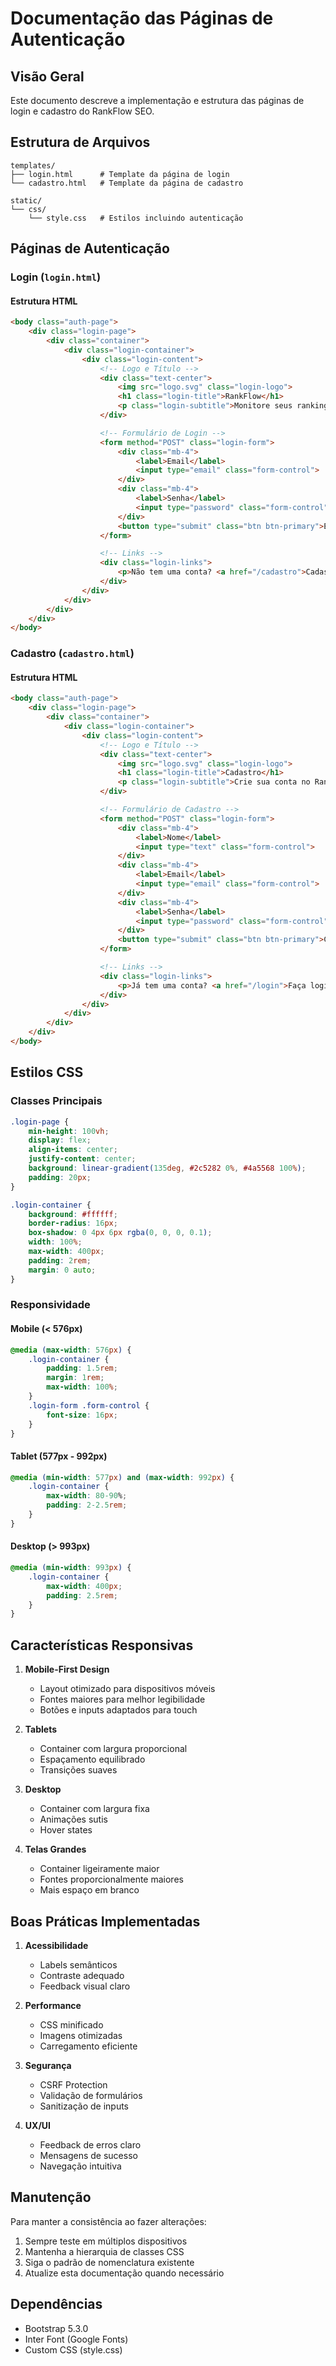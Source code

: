 # Documentação das Páginas de Autenticação

## Visão Geral
Este documento descreve a implementação e estrutura das páginas de login e cadastro do RankFlow SEO.

## Estrutura de Arquivos

```
templates/
├── login.html      # Template da página de login
└── cadastro.html   # Template da página de cadastro

static/
└── css/
    └── style.css   # Estilos incluindo autenticação
```

## Páginas de Autenticação

### Login (`login.html`)

#### Estrutura HTML
```html
<body class="auth-page">
    <div class="login-page">
        <div class="container">
            <div class="login-container">
                <div class="login-content">
                    <!-- Logo e Título -->
                    <div class="text-center">
                        <img src="logo.svg" class="login-logo">
                        <h1 class="login-title">RankFlow</h1>
                        <p class="login-subtitle">Monitore seus rankings com precisão</p>
                    </div>

                    <!-- Formulário de Login -->
                    <form method="POST" class="login-form">
                        <div class="mb-4">
                            <label>Email</label>
                            <input type="email" class="form-control">
                        </div>
                        <div class="mb-4">
                            <label>Senha</label>
                            <input type="password" class="form-control">
                        </div>
                        <button type="submit" class="btn btn-primary">Entrar</button>
                    </form>

                    <!-- Links -->
                    <div class="login-links">
                        <p>Não tem uma conta? <a href="/cadastro">Cadastre-se</a></p>
                    </div>
                </div>
            </div>
        </div>
    </div>
</body>
```

### Cadastro (`cadastro.html`)

#### Estrutura HTML
```html
<body class="auth-page">
    <div class="login-page">
        <div class="container">
            <div class="login-container">
                <div class="login-content">
                    <!-- Logo e Título -->
                    <div class="text-center">
                        <img src="logo.svg" class="login-logo">
                        <h1 class="login-title">Cadastro</h1>
                        <p class="login-subtitle">Crie sua conta no RankFlow</p>
                    </div>

                    <!-- Formulário de Cadastro -->
                    <form method="POST" class="login-form">
                        <div class="mb-4">
                            <label>Nome</label>
                            <input type="text" class="form-control">
                        </div>
                        <div class="mb-4">
                            <label>Email</label>
                            <input type="email" class="form-control">
                        </div>
                        <div class="mb-4">
                            <label>Senha</label>
                            <input type="password" class="form-control">
                        </div>
                        <button type="submit" class="btn btn-primary">Criar Conta</button>
                    </form>

                    <!-- Links -->
                    <div class="login-links">
                        <p>Já tem uma conta? <a href="/login">Faça login</a></p>
                    </div>
                </div>
            </div>
        </div>
    </div>
</body>
```

## Estilos CSS

### Classes Principais

```css
.login-page {
    min-height: 100vh;
    display: flex;
    align-items: center;
    justify-content: center;
    background: linear-gradient(135deg, #2c5282 0%, #4a5568 100%);
    padding: 20px;
}

.login-container {
    background: #ffffff;
    border-radius: 16px;
    box-shadow: 0 4px 6px rgba(0, 0, 0, 0.1);
    width: 100%;
    max-width: 400px;
    padding: 2rem;
    margin: 0 auto;
}
```

### Responsividade

#### Mobile (< 576px)
```css
@media (max-width: 576px) {
    .login-container {
        padding: 1.5rem;
        margin: 1rem;
        max-width: 100%;
    }
    .login-form .form-control {
        font-size: 16px;
    }
}
```

#### Tablet (577px - 992px)
```css
@media (min-width: 577px) and (max-width: 992px) {
    .login-container {
        max-width: 80-90%;
        padding: 2-2.5rem;
    }
}
```

#### Desktop (> 993px)
```css
@media (min-width: 993px) {
    .login-container {
        max-width: 400px;
        padding: 2.5rem;
    }
}
```

## Características Responsivas

1. **Mobile-First Design**
   - Layout otimizado para dispositivos móveis
   - Fontes maiores para melhor legibilidade
   - Botões e inputs adaptados para touch

2. **Tablets**
   - Container com largura proporcional
   - Espaçamento equilibrado
   - Transições suaves

3. **Desktop**
   - Container com largura fixa
   - Animações sutis
   - Hover states

4. **Telas Grandes**
   - Container ligeiramente maior
   - Fontes proporcionalmente maiores
   - Mais espaço em branco

## Boas Práticas Implementadas

1. **Acessibilidade**
   - Labels semânticos
   - Contraste adequado
   - Feedback visual claro

2. **Performance**
   - CSS minificado
   - Imagens otimizadas
   - Carregamento eficiente

3. **Segurança**
   - CSRF Protection
   - Validação de formulários
   - Sanitização de inputs

4. **UX/UI**
   - Feedback de erros claro
   - Mensagens de sucesso
   - Navegação intuitiva

## Manutenção

Para manter a consistência ao fazer alterações:

1. Sempre teste em múltiplos dispositivos
2. Mantenha a hierarquia de classes CSS
3. Siga o padrão de nomenclatura existente
4. Atualize esta documentação quando necessário

## Dependências

- Bootstrap 5.3.0
- Inter Font (Google Fonts)
- Custom CSS (style.css)
